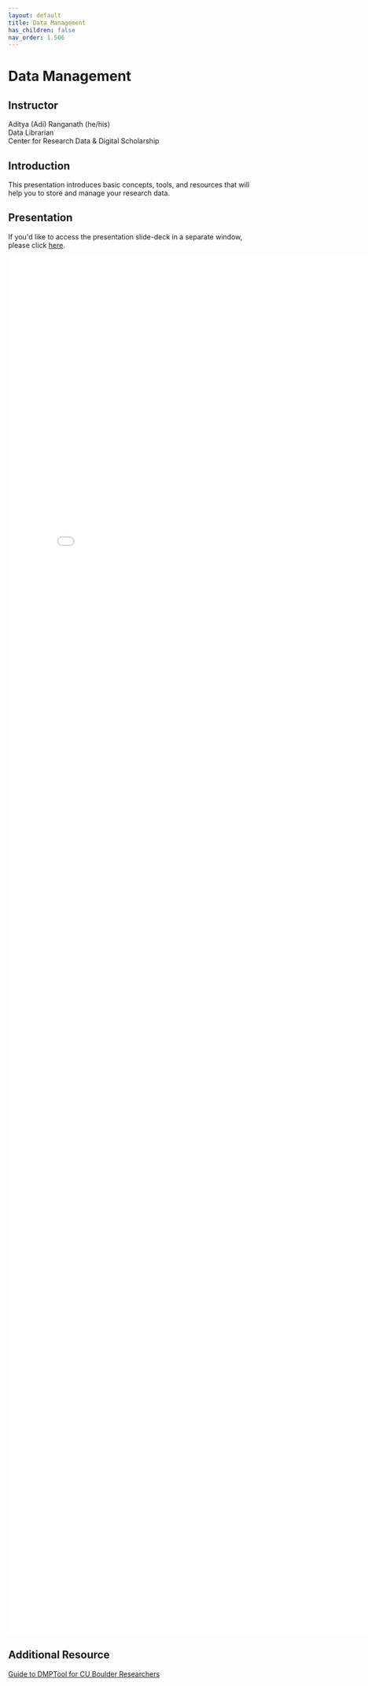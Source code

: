 ```yaml
---
layout: default
title: Data Management
has_children: false
nav_order: 1.506
---
```


# Data Management

## Instructor
Aditya (Adi) Ranganath (he/his)\
Data Librarian\
Center for Research Data & Digital Scholarship

## Introduction

This presentation introduces basic concepts, tools, and resources that will help you to store and manage your research data. 

## Presentation

If you'd like to access the presentation slide-deck in a separate window, please click [here](data_management/MSedlins_RDM_2025-01-08.pdf).

<iframe src="data_management/MSedlins_RDM_2025-01-08.pdf" style="width: 800px; height: 2800px;" frameBorder="0"></iframe>


## Additional Resource

[Guide to DMPTool for CU Boulder Researchers](https://cu-boulder-crdds.github.io/dmptool_guide/)
